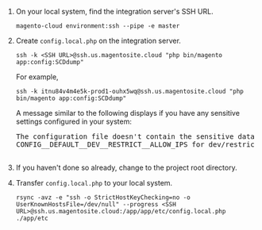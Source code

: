 <div markdown="1">

1.	On your local system, find the integration server's SSH URL.

		magento-cloud environment:ssh --pipe -e master
2.	Create `config.local.php` on the integration server.

		ssh -k <SSH URL>@ssh.us.magentosite.cloud "php bin/magento app:config:SCDdump"

	For example,

		ssh -k itnu84v4m4e5k-prod1-ouhx5wq@ssh.us.magentosite.cloud "php bin/magento app:config:SCDdump"

	A message similar to the following displays if you have any sensitive settings configured in your system:

	<pre class="no-copy">
	The configuration file doesn't contain the sensitive data by security reason. The sensitive data can be stored in the next environment variables:
	CONFIG__DEFAULT__DEV__RESTRICT__ALLOW_IPS for dev/restrict/allow_ips</ore>

3.	If you haven't done so already, change to the project root directory.
4.	Transfer `config.local.php` to your local system.

		rsync -avz -e "ssh -o StrictHostKeyChecking=no -o UserKnownHostsFile=/dev/null" --progress <SSH URL>@ssh.us.magentosite.cloud:/app/app/etc/config.local.php ./app/etc